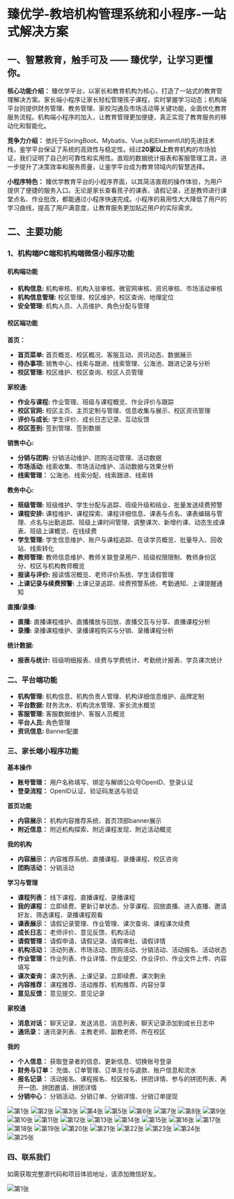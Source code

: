 # 臻优学-教培机构管理系统和小程序-一站式解决方案

## 一、智慧教育，触手可及 —— 臻优学，让学习更懂你。

**核心功能介绍：**
臻优学平台，以家长和教育机构为核心，打造了一站式的教育管理解决方案。家长端小程序让家长轻松管理孩子课程，实时掌握学习动态；机构端平台则提供财务管理、教务管理、家校沟通及市场活动等关键功能，全面优化教育服务流程。机构端小程序的加入，让教育管理更加便捷，真正实现了教育服务的移动化和智能化。

**竞争力介绍：**
依托于SpringBoot、Mybatis、Vue.js和ElementUI的先进技术栈，鉴学平台保证了系统的高效性与稳定性。经过**20家以上**教育机构的市场验证，我们证明了自己的可靠性和实用性。直观的数据统计报表和客服管理工具，进一步提升了决策效率和服务质量，让鉴学平台成为教育领域内的智慧选择。

**小程序特色：**
臻优学教育平台的小程序界面，以其简洁直观的操作体验，为用户提供了便捷的服务入口。无论是家长查看孩子的课表、请假记录，还是教师进行课堂点名、作业批改，都能通过小程序快速完成。小程序的易用性大大降低了用户的学习曲线，提高了用户满意度，让教育服务更加贴近用户的实际需求。

## 二、主要功能

### 1、机构端PC端和机构端微信小程序功能

#### 机构端功能

- **机构信息:** 机构审核、机构入驻审核、微官网审核、资讯审核、市场活动审核
- **机构信息管理:** 校区管理、校区维护、校区查询、地理定位
- **安全管理:** 机构人员、人员维护、角色分配与管理
#### 校区端功能

**首页：**
- **首页菜单:** 首页概览、校区概况、客服互动、资讯动态、数据展示
- **待办事项:** 销售中心、线索与跟进、线索管理、公海池、跟进记录与分析
- **校区管理:** 校区维护、校区查询、校区人员管理

**家校通:**
- **作业与课程:** 作业管理、班级与课程概览、作业评价与跟踪
- **校区官网:** 校区主页、主页定制与管理、信息收集与展示、校区资讯管理
- **评价与成长:** 学生评价、成长日志记录、互动反馈
- **校区签到:** 签到管理、签到数据

**销售中心:**

- **分销与团购:** 分销活动维护、团购活动管理、活动数据
- **市场活动:** 线索收集、市场活动维护、活动数据与效果分析
- **线索管理：** 公海池、线索分配、线索跟进、线索转

**教务中心:**

- **班级管理:**  班级维护、学生分配与追踪、班级升级和结业、批量发送续费预警
- **课程安排:**  课程维护、课程探索、课程详细信息、课表与点名、课表编辑与管理、点名与出勤追踪、班级上课时间管理、调整课次、新增约课、动态生成课表、班级上课概览、在线续费
- **学生管理:** 学生信息维护、账户与课程追踪、在读学员概览、批量导入、回收站、线索转化
- **教师管理:**  教师信息维护、教师关联登录用户、班级权限限制、教师身份区分、校区与机构教师概览
- **报读与评价:**  报读情况概览、老师评价系统、学生请假管理
- **上课记录与续费预警:**  上课记录追踪、续费预警系统、考勤通知、上课提醒通知

**直播/录播:**

- **直播:** 直播课程维护、直播播放与回放、直播交互与分享、直播课程分析
- **录播:** 录播课程维护、录播课程购买与分销、录播课程分析

**统计数据:**

- **报表与统计:** 班级明细报表、续费与学费统计、考勤统计报表、学员课次统计

### 二、平台端功能

- **机构管理:** 机构信息、机构负责人管理、机构详细信息维护、品牌定制
- **平台数据:**  财务流水、机构流水管理、家长流水概览
- **客服管理:**  客服数据维护、客服人员概览
- **平台人员:**  角色管理
- **资讯信息:**  Banner配置


### 三、家长端小程序功能

**基本操作** 
- **账号管理：** 用户名称填写、绑定与解绑公众号OpenID、登录认证
- **登录流程：** OpenID认证、验证码发送与验证

**首页功能** 
- **内容展示：** 机构内容推荐系统、首页顶部banner展示
- **附近信息：** 附近机构探索、附近课程发现、附近活动概览

**我的机构** 
- **内容展示：** 内容推荐系统、直播课程、录播课程、校区咨询
- **团购活动：** 分销活动

**学习与管理** 
- **课程列表：** 线下课程、直播课程、录播课程
- **我的课程：** 立即续费、更新订单状态、分享课程、回放直播、进入直播、邀请好友、筛选课程、录播课程观看
- **课表展示：** 请假记录管理、作业管理、课次查询、课程课次续费
- **成长日志：** 老师评价、意见反馈、机构活动
- **请假管理：** 请假申请、请假记录、请假审批、请假详情
- **机构活动：** 活动列表、市场活动、团购活动、分销活动、活动报名、活动状态
- **作业管理：** 作业列表、作业详情、作业提交、作业评价、作业文件上传、内容填写
- **课次查询：** 课次列表、上课记录、立即续费、课次剩余
- **内容推荐：** 课程推荐、活动推荐、机构推荐、内容分享
- **意见反馈：** 意见提交、意见记录

**家校通** 
- **消息对话：** 聊天记录、发送消息、消息列表、聊天记录添加到成长日志中
- **通讯录：** 通讯录列表、主教老师、副教老师、所在校区

**我的** 
- **个人信息：** 获取登录者的信息、更新信息、切换账号登录
- **财务与订单：** 充值、订单管理、订单支付与退款、账户信息和流水
- **报名记录：** 活动报名、课程报名、校区报名、拼团详情、参与的拼团列表、再开一团、拼团邀请、拼团详情
- **分销中心：** 分销活动、分销订单、分销详情、分销订单提现 


![第1张](./doc/幻灯片1.JPG)
![第2张](./doc/幻灯片2.JPG)
![第3张](./doc/幻灯片3.JPG)
![第4张](./doc/幻灯片4.JPG)
![第5张](./doc/幻灯片5.JPG)
![第6张](./doc/幻灯片6.JPG)
![第7张](./doc/幻灯片7.JPG)
![第8张](./doc/幻灯片8.JPG)
![第9张](./doc/幻灯片9.JPG)
![第10张](./doc/幻灯片10.JPG)
![第11张](./doc/幻灯片11.JPG)
![第12张](./doc/幻灯片12.JPG)
![第13张](./doc/幻灯片13.JPG)
![第14张](./doc/幻灯片14.JPG)
![第15张](./doc/幻灯片15.JPG)
![第16张](./doc/幻灯片16.JPG)
![第17张](./doc/幻灯片17.JPG)
![第18张](./doc/幻灯片18.JPG)
![第19张](./doc/幻灯片19.JPG)
![第20张](./doc/幻灯片20.JPG)
![第21张](./doc/幻灯片21.JPG)
![第22张](./doc/幻灯片22.JPG)
![第23张](./doc/幻灯片23.JPG)
![第24张](./doc/幻灯片24.JPG)
![第25张](./doc/幻灯片25.JPG)

### 四、联系我们

如需获取完整源代码和项目体验地址，请添加微信好友。

![第1张](./doc/微信二维码.jpg)

